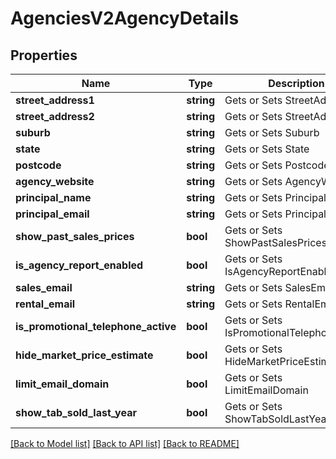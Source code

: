 # AgenciesV2AgencyDetails

## Properties
Name | Type | Description | Notes
------------ | ------------- | ------------- | -------------
**street_address1** | **string** | Gets or Sets StreetAddress1 | 
**street_address2** | **string** | Gets or Sets StreetAddress2 | [optional] 
**suburb** | **string** | Gets or Sets Suburb | 
**state** | **string** | Gets or Sets State | 
**postcode** | **string** | Gets or Sets Postcode | 
**agency_website** | **string** | Gets or Sets AgencyWebsite | [optional] 
**principal_name** | **string** | Gets or Sets PrincipalName | [optional] 
**principal_email** | **string** | Gets or Sets PrincipalEmail | [optional] 
**show_past_sales_prices** | **bool** | Gets or Sets ShowPastSalesPrices | [optional] 
**is_agency_report_enabled** | **bool** | Gets or Sets IsAgencyReportEnabled | [optional] 
**sales_email** | **string** | Gets or Sets SalesEmail | [optional] 
**rental_email** | **string** | Gets or Sets RentalEmail | [optional] 
**is_promotional_telephone_active** | **bool** | Gets or Sets IsPromotionalTelephoneActive | [optional] 
**hide_market_price_estimate** | **bool** | Gets or Sets HideMarketPriceEstimate | 
**limit_email_domain** | **bool** | Gets or Sets LimitEmailDomain | 
**show_tab_sold_last_year** | **bool** | Gets or Sets ShowTabSoldLastYear | [optional] 

[[Back to Model list]](../../README.md#documentation-for-models) [[Back to API list]](../../README.md#documentation-for-api-endpoints) [[Back to README]](../../README.md)

